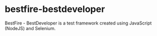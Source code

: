 # bestfire-bestdeveloper
BestFire - BestDeveloper is a test framework created using JavaScript (NodeJS) and Selenium.
